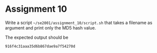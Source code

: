 # Assignment 10

Write a script `~/se2001/assignment_10/script.sh` that takes a filename as argument and print only the MD5 hash value.

The expected output should be

```
916f4c31aaa35d6b867dae9a7f54270d
```
